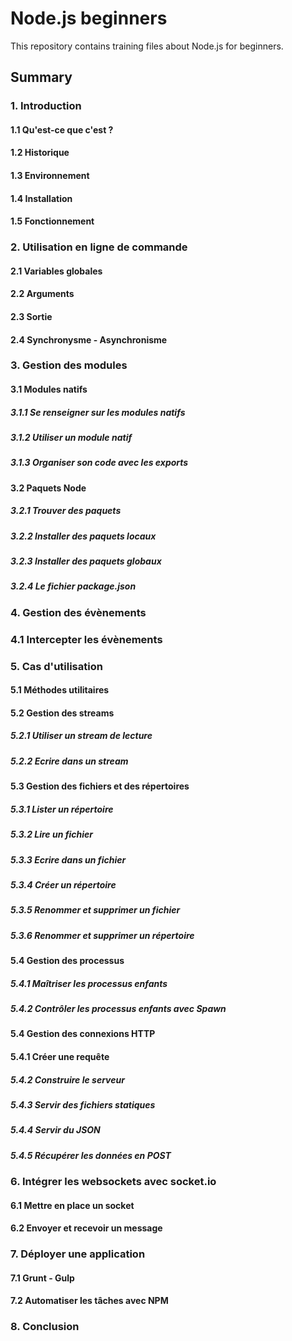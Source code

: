 # Node.js beginners

This repository contains training files about Node.js for beginners.

## Summary

### 1. Introduction

#### 1.1 Qu'est-ce que c'est ?

#### 1.2 Historique

#### 1.3 Environnement

#### 1.4 Installation

#### 1.5 Fonctionnement

### 2. Utilisation en ligne de commande

#### 2.1 Variables globales

#### 2.2 Arguments

#### 2.3 Sortie

#### 2.4 Synchronysme - Asynchronisme 

### 3. Gestion des modules

#### 3.1 Modules natifs

##### 3.1.1 Se renseigner sur les modules natifs

##### 3.1.2 Utiliser un module natif

##### 3.1.3 Organiser son code avec les exports

#### 3.2 Paquets Node

##### 3.2.1 Trouver des paquets

##### 3.2.2 Installer des paquets locaux

##### 3.2.3 Installer des paquets globaux

##### 3.2.4 Le fichier package.json

### 4. Gestion des évènements

### 4.1 Intercepter les évènements

### 5. Cas d'utilisation

#### 5.1 Méthodes utilitaires

#### 5.2 Gestion des streams

##### 5.2.1 Utiliser un stream de lecture

##### 5.2.2 Ecrire dans un stream

#### 5.3 Gestion des fichiers et des répertoires

##### 5.3.1 Lister un répertoire

##### 5.3.2 Lire un fichier

##### 5.3.3 Ecrire dans un fichier

##### 5.3.4 Créer un répertoire

##### 5.3.5 Renommer et supprimer un fichier

##### 5.3.6 Renommer et supprimer un répertoire

#### 5.4 Gestion des processus

##### 5.4.1 Maîtriser les processus enfants

##### 5.4.2 Contrôler les processus enfants avec Spawn

#### 5.4 Gestion des connexions HTTP

#### 5.4.1 Créer une requête

##### 5.4.2 Construire le serveur

##### 5.4.3 Servir des fichiers statiques

##### 5.4.4 Servir du JSON

##### 5.4.5 Récupérer les données en POST

### 6. Intégrer les websockets avec socket.io

#### 6.1 Mettre en place un socket

#### 6.2 Envoyer et recevoir un message

### 7. Déployer une application

#### 7.1 Grunt - Gulp

#### 7.2 Automatiser les tâches avec NPM

### 8. Conclusion

